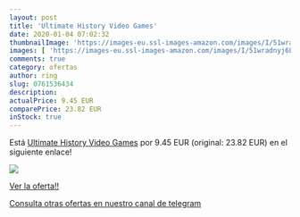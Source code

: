 ```yaml
---
layout: post
title: 'Ultimate History Video Games'
date: 2020-01-04 07:02:32
thumbnailImage: 'https://images-eu.ssl-images-amazon.com/images/I/51wradnyj6L._SL200_.jpg'
images: [ 'https://images-eu.ssl-images-amazon.com/images/I/51wradnyj6L._SL200_.jpg' ]
comments: true
category: ofertas
author: ring
slug: 0761536434
description:
actualPrice: 9.45 EUR
comparePrice: 23.82 EUR
inStock: true
---
```


Está [Ultimate History Video Games](https://www.amazon.com/dp/0761536434/?tag=redken08-20) por 9.45 EUR (original: 23.82 EUR) en el siguiente enlace!

[![](https://images-eu.ssl-images-amazon.com/images/I/51wradnyj6L._SL200_.jpg)](https://www.amazon.com/dp/0761536434/?tag=redken08-20)

[Ver la oferta!!](https://www.amazon.com/dp/0761536434/?tag=redken08-20)

[Consulta otras ofertas en nuestro canal de telegram](https://t.me/s/ofertas25)
